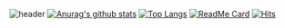 ![header](https://capsule-render.vercel.app/api?type=wave&color=gradient&height=300&section=footer&text=SeonWoongNam%20&fontSize=90)
[![Anurag's github stats](https://github-readme-stats.vercel.app/api?username=NamSeonWoong&show_icons=true&theme=dracula&count_private=true)](https://github.com/anuraghazra/github-readme-stats)
[![Top Langs](https://github-readme-stats.vercel.app/api/top-langs/?username=NamSeonWoong&theme=synthwave)](https://github.com/anuraghazra/github-readme-stats)
[![ReadMe Card](https://github-readme-stats.vercel.app/api/pin/?username=NamSeonWoong&repo=AI)](https://github.com/NamSeonWoong/AI)
[![Hits](https://hits.seeyoufarm.com/api/count/incr/badge.svg?url=https%3A%2F%2Fgithub.com%2Fwun1107%2Fhit-counter&count_bg=%231391B8&title_bg=%23C926CF&icon=python.svg&icon_color=%231177D9&title=VISITOR&edge_flat=false)](https://hits.seeyoufarm.com)
